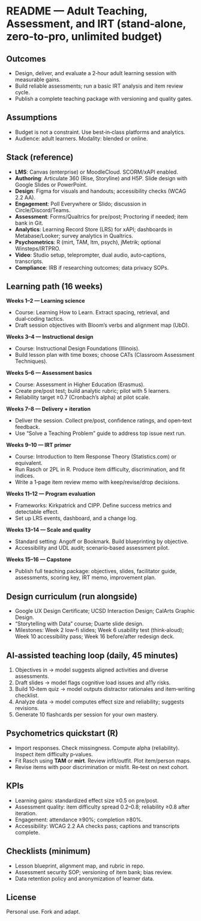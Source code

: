 
# README — Adult Teaching, Assessment, and IRT (stand‑alone, zero‑to‑pro, unlimited budget)

## Outcomes
- Design, deliver, and evaluate a 2‑hour adult learning session with measurable gains.
- Build reliable assessments; run a basic IRT analysis and item review cycle.
- Publish a complete teaching package with versioning and quality gates.

## Assumptions
- Budget is not a constraint. Use best‑in‑class platforms and analytics.
- Audience: adult learners. Modality: blended or online.

## Stack (reference)
- **LMS**: Canvas (enterprise) or MoodleCloud. SCORM/xAPI enabled.
- **Authoring**: Articulate 360 (Rise, Storyline) and H5P. Slide design with Google Slides or PowerPoint.
- **Design**: Figma for visuals and handouts; accessibility checks (WCAG 2.2 AA).
- **Engagement**: Poll Everywhere or Slido; discussion in Circle/Discord/Teams.
- **Assessment**: Forms/Qualtrics for pre/post; Proctoring if needed; item bank in Git.
- **Analytics**: Learning Record Store (LRS) for xAPI; dashboards in Metabase/Looker; survey analytics in Qualtrics.
- **Psychometrics**: R (mirt, TAM, ltm, psych), jMetrik; optional Winsteps/IRTPRO.
- **Video**: Studio setup, teleprompter, dual audio, auto‑captions, transcripts.
- **Compliance**: IRB if researching outcomes; data privacy SOPs.

## Learning path (16 weeks)
**Weeks 1–2 — Learning science**
- Course: Learning How to Learn. Extract spacing, retrieval, and dual‑coding tactics.
- Draft session objectives with Bloom’s verbs and alignment map (UbD).

**Weeks 3–4 — Instructional design**
- Course: Instructional Design Foundations (Illinois).
- Build lesson plan with time boxes; choose CATs (Classroom Assessment Techniques).

**Weeks 5–6 — Assessment basics**
- Course: Assessment in Higher Education (Erasmus).
- Create pre/post test; build analytic rubric; pilot with 5 learners.
- Reliability target ≥0.7 (Cronbach’s alpha) at pilot scale.

**Weeks 7–8 — Delivery + iteration**
- Deliver the session. Collect pre/post, confidence ratings, and open‑text feedback.
- Use “Solve a Teaching Problem” guide to address top issue next run.

**Weeks 9–10 — IRT primer**
- Course: Introduction to Item Response Theory (Statistics.com) or equivalent.
- Run Rasch or 2PL in R. Produce item difficulty, discrimination, and fit indices.
- Write a 1‑page item review memo with keep/revise/drop decisions.

**Weeks 11–12 — Program evaluation**
- Frameworks: Kirkpatrick and CIPP. Define success metrics and detectable effect.
- Set up LRS events, dashboard, and a change log.

**Weeks 13–14 — Scale and quality**
- Standard setting: Angoff or Bookmark. Build blueprinting by objective.
- Accessibility and UDL audit; scenario‑based assessment pilot.

**Weeks 15–16 — Capstone**
- Publish full teaching package: objectives, slides, facilitator guide, assessments, scoring key, IRT memo, improvement plan.

## Design curriculum (run alongside)
- Google UX Design Certificate; UCSD Interaction Design; CalArts Graphic Design.
- “Storytelling with Data” course; Duarte slide design.
- Milestones: Week 2 low‑fi slides; Week 6 usability test (think‑aloud); Week 10 accessibility pass; Week 16 before/after redesign deck.

## AI‑assisted teaching loop (daily, 45 minutes)
1) Objectives in → model suggests aligned activities and diverse assessments.
2) Draft slides → model flags cognitive load issues and a11y risks.
3) Build 10‑item quiz → model outputs distractor rationales and item‑writing checklist.
4) Analyze data → model computes effect size and reliability; suggests revisions.
5) Generate 10 flashcards per session for your own mastery.

## Psychometrics quickstart (R)
- Import responses. Check missingness. Compute alpha (reliability). Inspect item difficulty p‑values.
- Fit Rasch using **TAM** or **mirt**. Review infit/outfit. Plot item/person maps.
- Revise items with poor discrimination or misfit. Re‑test on next cohort.

## KPIs
- Learning gains: standardized effect size ≥0.5 on pre/post.
- Assessment quality: item difficulty spread 0.2–0.8; reliability ≥0.8 after iteration.
- Engagement: attendance ≥90%; completion ≥80%.
- Accessibility: WCAG 2.2 AA checks pass; captions and transcripts complete.

## Checklists (minimum)
- Lesson blueprint, alignment map, and rubric in repo.
- Assessment security SOP; versioning of item bank; bias review.
- Data retention policy and anonymization of learner data.

## License
Personal use. Fork and adapt.
